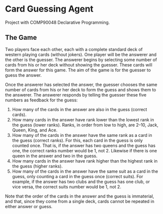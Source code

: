 # Card Guessing Agent

Project with COMP90048 Declarative Programming.

## The Game
Two players face each other, each with a complete standard deck of western playing cards (without jokers). One player will be the answerer and the other is the guesser. The answerer begins by selecting some number of cards from his or her deck without showing the guesser. These cards will form the answer for this game. The aim of the game is for the guesser to guess the answer.

Once the answerer has selected the answer, the guesser chooses the same number of cards from his or her deck to form the guess and shows them to the answerer. The answerer responds by telling the guesser these five numbers as feedback for the guess:

1. How many of the cards in the answer are also in the guess (correct cards).
2. How many cards in the answer have rank lower than the lowest rank in the guess (lower ranks). Ranks, in order from low to high, are 2–10, Jack, Queen, King, and Ace.
3. How many of the cards in the answer have the same rank as a card in the guess (correct ranks). For this, each card in the guess is only counted once. That is, if the answer has two queens and the guess has one, the correct ranks number would be 1, not 2. Likewise if there is one queen in the answer and two in the guess.
4. How many cards in the answer have rank higher than the highest rank in the guess (higher ranks).
5. How many of the cards in the answer have the same suit as a card in the guess, only counting a card in the guess once (correct suits). For example, if the answer has two clubs and the guess has one club, or vice versa, the correct suits number would be 1, not 2.

Note that the order of the cards in the answer and the guess is immaterial, and that, since they come from a single deck, cards cannot be repeated in either answer or guess.
